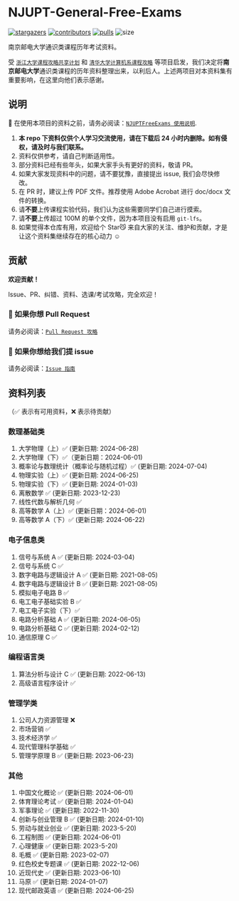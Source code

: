 # NJUPT-General-Free-Exams

[![stargazers](https://img.shields.io/github/stars/NJUPTFreeExams/NJUPT-General-Free-Exams.svg?style=for-the-badge)](https://github.com/NJUPTFreeExams/NJUPT-General-Free-Exams/stargazers)
[![contributors](https://img.shields.io/github/forks/NJUPTFreeExams/NJUPT-General-Free-Exams.svg?style=for-the-badge)](https://github.com/NJUPTFreeExams/NJUPT-General-Free-Exams/network/members)
[![pulls](https://img.shields.io/github/issues-pr-closed-raw/NJUPTFreeExams/NJUPT-General-Free-Exams.svg?style=for-the-badge)](https://github.com/NJUPTFreeExams/NJUPT-General-Free-Exams/pulls)
![size](https://img.shields.io/github/repo-size/NJUPTFreeExams/NJUPT-General-Free-Exams.svg?style=for-the-badge)

南京邮电大学通识类课程历年考试资料。

受 [`浙江大学课程攻略共享计划`](https://github.com/QSCTech/zju-icicles) 和 [`清华大学计算机系课程攻略`](https://github.com/Trinkle23897/THU-CST-Cracker) 等项目启发，我们决定将**南京邮电大学**通识类课程的历年资料整理出来，以利后人。上述两项目对本资料集有重要影响，在这里向他们表示感谢。

## 说明

📍 在使用本项目的资料之前，请务必阅读：[`NJUPTFreeExams 使用说明`](https://njuptfreeexams.github.io/UserGuide.html).

1. **本 repo 下资料仅供个人学习交流使用，请在下载后 24 小时内删除。如有侵权，请及时与我们联系。**
2. 资料仅供参考，请自己判断适用性。
3. 部分资料已经有些年头，如果大家手头有更好的资料，敬请 PR。
4. 如果大家发现资料中的问题，请不要犹豫，直接提出 issue, 我们会尽快修改。
5. 在 PR 时，建议上传 PDF 文件。推荐使用 Adobe Acrobat 进行 doc/docx 文件的转换。
6. 请**不要**上传课程实验代码，我们认为这些需要同学们自己进行摸索。
7. 请**不要**上传超过 100M 的单个文件，因为本项目没有启用 `git-lfs`。
8. 如果觉得本仓库有用，欢迎给个 Star😼 来自大家的关注、维护和贡献，才是让这个资料集继续存在的核心动力 ☺️

## 贡献

**欢迎贡献！**

Issue、PR、纠错、资料、选课/考试攻略，完全欢迎！

### 📌 如果你想 Pull Request

请务必阅读：[`Pull Request 攻略`](https://njuptfreeexams.github.io/UploadGuide.html)

### 📌 如果你想给我们提 issue

请务必阅读：[`Issue 指南`](https://njuptfreeexams.github.io/IssueGuide.html)

## 资料列表

（✅ 表示有可用资料，❌ 表示待贡献）

### 数理基础类

1. 大学物理（上）✅ (更新日期: 2024-06-28)
2. 大学物理（下）✅（更新日期：2024-06-01)
3. 概率论与数理统计（概率论与随机过程）✅ (更新日期: 2024-07-04)
4. 物理实验（上）✅ (更新日期: 2024-06-25)
5. 物理实验（下）✅ (更新日期: 2024-01-03)
6. 离散数学 ✅ (更新日期: 2023-12-23)
7. 线性代数与解析几何 ✅
8. 高等数学 A（上）✅ (更新日期：2024-06-01)
9. 高等数学 A（下）✅ (更新日期: 2024-06-22)

### 电子信息类

1. 信号与系统 A ✅ (更新日期: 2024-03-04)
2. 信号与系统 C ✅
3. 数字电路与逻辑设计 A ✅ (更新日期: 2021-08-05)
4. 数字电路与逻辑设计 B ✅ (更新日期: 2021-08-05)
5. 模拟电子电路 B ✅
6. 电工电子基础实验 B ✅
7. 电工电子实验（下）✅
8. 电路分析基础 A ✅ (更新日期: 2024-06-05)
9. 电路分析基础 C ✅ (更新日期: 2024-02-12)
10. 通信原理 C ✅

### 编程语言类

1. 算法分析与设计 C ✅ (更新日期: 2022-06-13)
2. 高级语言程序设计 ✅

### 管理学类

1. 公司人力资源管理 ❌
2. 市场营销 ✅
3. 技术经济学 ✅
4. 现代管理科学基础 ✅
5. 管理学原理 B ✅ (更新日期: 2023-06-23)

### 其他

1. 中国文化概论 ✅ (更新日期: 2024-06-01)
2. 体育理论考试 ✅ (更新日期: 2024-01-04)
3. 军事理论 ✅ (更新日期: 2022-11-30)
4. 创新与创业管理 B ✅ (更新日期: 2024-01-10)
5. 劳动与就业创业 ✅ (更新日期: 2023-5-20)
6. 工程制图 ✅ (更新日期: 2024-06-01)
7. 心理健康 ✅ (更新日期: 2023-5-20)
8. 毛概 ✅ (更新日期: 2023-02-07)
9. 红色校史专题课 ✅ (更新日期: 2022-12-06)
10. 近现代史 ✅ (更新日期: 2023-06-10)
11. 马原 ✅ (更新日期: 2024-01-07)
12. 现代邮政英语 ✅ (更新日期: 2024-06-25)
